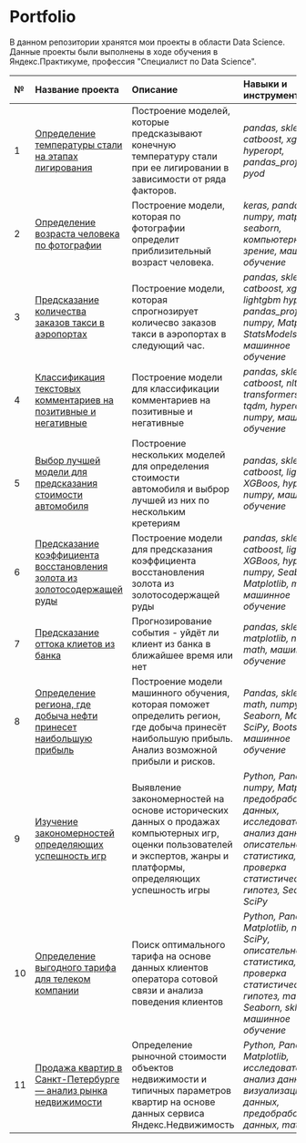 # Portfolio
В данном репозитории хранятся мои проекты в области Data Science. Данные проекты были выполнены в ходе обучения в Яндекс.Практикуме, профессия "Специалист по Data Science".

| № | Название проекта | Описание | Навыки и инструменты |
| :---------------------- | :---------------------- | :---------------------- | :---------------------- |
| 1 | [Определение температуры стали на этапах лигирования](https://github.com/SergeyPresnyakov/Portfolio/tree/master/Предсказание%20конечной%20температуры%20стали) | Построение моделей, которые предсказывают конечную температуру стали при ее лигировании в зависимости от ряда факторов.| *pandas, sklearn, catboost, xgboost, hyperopt, pandas_profiling, pyod* |
| 2 | [Определение возраста человека по фотографии](https://github.com/SergeyPresnyakov/Portfolio/tree/master/Определение%20возраста%20человека%20по%20фотографии) | Построение модели,  которая по фотографии определит приблизительный возраст человека.| *keras, pandas, numpy, matplotlib, seaborn, компьютерное зрение, машинное обучение* | MAE <= 8 | MAE_val = 6,21 |  MAE_test = 6,63 |
| 3 | [Предсказание количества заказов такси в аэропортах](https://github.com/SergeyPresnyakov/Portfolio/tree/master/Предсказание%20количесва%20заказов%20такси%20в%20аэропортах) | Построение модели,  которая спрогнозирует количесво заказов такси в аэропортах в следующий час.| *pandas, sklearn, catboost, xgboost, lightgbm hyperopt, pandas_profiling, numpy, Matplotlib, StatsModels, машинное обучение* | RMSE <= 48 | RMSE_val = 0.006 |  RMSE_test = 43 |
| 4 | [Классификация текстовых комментариев на позитивные и негативные](https://github.com/SergeyPresnyakov/Portfolio/tree/master/Классификация%20текстовых%20комментариев%20на%20позитивные%20и%20негативные) | Построение модели для классификации комментариев на позитивные и негативные | *pandas, sklearn, catboost, nltk, transformers, torch, tqdm, hyperopt, numpy, машинное обучение* | F1 >= 0.75 |   | F1 = 0.78 |
| 5 | [Выбор лучшей модели для предсказания стоимости автомобиля](https://github.com/SergeyPresnyakov/Portfolio/tree/master/Выбор%20лучшей%20модели%20для%20предсказания%20стоимости%20автомобиля%20Данные) | Построение нескольких моделей для определения стоимости автомобиля и выброр лучшей из них по нескольким кретериям | *pandas, sklearn, catboost, lightboost, XGBoos, hyperopt, numpy, машинное обучение*| RMSE | RMSE_val = 1715|  RMSE_test = 1753 |
| 6 | [Предсказание коэффициента восстановления золота из золотосодержащей руды](https://github.com/SergeyPresnyakov/Portfolio/tree/master/Предсказание%20коэффициента%20восстановления%20золота%20из%20золотосодержащей%20руды) | Построение модели для предсказания коэффициента восстановления золота из золотосодержащей руды | *pandas, sklearn, catboost, lightboost, XGBoos, hyperopt, numpy, Seaborn, Matplotlib, math, машинное обучение*| sMAPE | sMAPE = 5.69  | sMAPE = 7.95 |
| 7 | [Предсказание оттока клиетов из банка](https://github.com/SergeyPresnyakov/Portfolio/tree/master/Предсказание%20оттока%20клиентов%20из%20банка) | Прогнозирование события - уйдёт ли клиент из банка в ближайшее время или нет | *pandas, sklearn, matplotlib, numpy, math, машинное обучение*| F1>=0.59 | F1_val = 0.62 | F1_test = 0.59 |
| 8 | [Определение региона, где добыча нефти принесет наибольшую прибыль](https://github.com/SergeyPresnyakov/Portfolio/tree/master/Определение%20региона%2C%20где%20добыча%20нефти%20принесет%20наибольшую%20прибыль) | Построение модели машинного обучения, которая поможет определить регион, где добыча принесёт наибольшую прибыль. Анализ возможной прибыли и рисков. | *Pandas, sklearn, math, numpy, Seaborn, Matplotlib, SciPy, Bootstrap, машинное обучение*|  |  |  |
| 9 | [Изучение закономерностей определяющих успешность игр](https://github.com/SergeyPresnyakov/Portfolio/tree/master/Изучение%20закономерностей%2C%20определяющих%20успешность%20игр) | Выявление закономерностей на основе исторических данных о продажах компьютерных игр, оценки пользователей и экспертов, жанры и платформы, определяющих успешность игры | *Python, Pandas, numpy, Matplotlib, предобработка данных, исследовательский анализ данных, описательная статистика, проверка статистических гипотез, Seaborn, SciPy*|  |  |  |
| 10 | [Определение выгодного тарифа для телеком компании](https://github.com/SergeyPresnyakov/Portfolio/tree/master/Определение%20выгодного%20тарифа%20для%20телеком%20компании) | Поиск оптимального тарифа на основе данных клиентов оператора сотовой связи и анализа поведения клиентов | *Python, Pandas, Matplotlib, numpy, SciPy, описательная статистика, проверка статистических гипотез, math, Seaborn, sklearn, машинное обучение*|  |  |  |
| 11 | [Продажа квартир в Санкт-Петербурге — анализ рынка недвижимости](https://github.com/SergeyPresnyakov/Portfolio/tree/master/Продажа%20квартир%20в%20Санкт-Петербурге%20—%20анализ%20рынка%20недвижимости) | Определение рыночной стоимости объектов недвижимости и типичных параметров квартир на основе данных сервиса Яндекс.Недвижимость | *Python, Pandas, Matplotlib, исследовательский анализ данных, визуализация данных, предобработка данных, math*|  |  |  |
